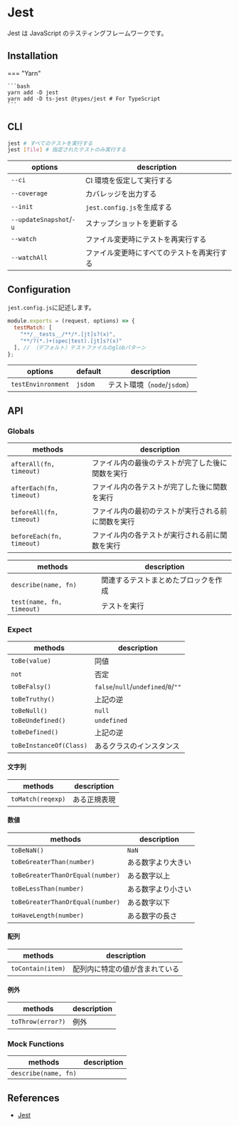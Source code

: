 # Jest

Jest は JavaScript のテスティングフレームワークです。

## Installation

=== "Yarn"

    ```bash
    yarn add -D jest
    yarn add -D ts-jest @types/jest # For TypeScript
    ```

## CLI

```bash
jest # すべてのテストを実行する
jest [file] # 指定されたテストのみ実行する
```

| options                 | description                                |
| ----------------------- | ------------------------------------------ |
| `--ci`                  | CI 環境を仮定して実行する                  |
| `--coverage`            | カバレッジを出力する                       |
| `--init`                | `jest.config.js`を生成する                 |
| `--updateSnapshot`/`-u` | スナップショットを更新する                 |
| `--watch`               | ファイル変更時にテストを再実行する         |
| `--watchAll`            | ファイル変更時にすべてのテストを再実行する |

## Configuration

`jest.config.js`に記述します。

```js
module.exports = (request, options) => {
  testMatch: [
    "**/__tests__/**/*.[jt]s?(x)",
    "**/?(*.)+(spec|test).[jt]s?(x)"
  ], // （デフォルト）テストファイルのglobパターン
};
```

| options            | default | description                  |
| ------------------ | ------- | ---------------------------- |
| `testEnvinronment` | `jsdom` | テスト環境（`node`/`jsdom`） |

## API

### Globals

| methods                   | description                                        |
| ------------------------- | -------------------------------------------------- |
| `afterAll(fn, timeout)`   | ファイル内の最後のテストが完了した後に関数を実行   |
| `afterEach(fn, timeout)`  | ファイル内の各テストが完了した後に関数を実行       |
| `beforeAll(fn, timeout)`  | ファイル内の最初のテストが実行される前に関数を実行 |
| `beforeEach(fn, timeout)` | ファイル内の各テストが実行される前に関数を実行     |

| methods                   | description                          |
| ------------------------- | ------------------------------------ |
| `describe(name, fn)`      | 関連するテストまとめたブロックを作成 |
| `test(name, fn, timeout)` | テストを実行                         |

### Expect

| methods                 | description                         |
| ----------------------- | ----------------------------------- |
| `toBe(value)`           | 同値                                |
| `not`                   | 否定                                |
| `toBeFalsy()`           | `false`/`null`/`undefined`/`0`/`""` |
| `toBeTruthy()`          | 上記の逆                            |
| `toBeNull()`            | `null`                              |
| `toBeUndefined()`       | `undefined`                         |
| `toBeDefined()`         | 上記の逆                            |
| `toBeInstanceOf(Class)` | あるクラスのインスタンス            |

#### 文字列

| methods           | description  |
| ----------------- | ------------ |
| `toMatch(reqexp)` | ある正規表現 |

#### 数値

| methods                          | description        |
| -------------------------------- | ------------------ |
| `toBeNaN()`                      | `NaN`              |
| `toBeGreaterThan(number)`        | ある数字より大きい |
| `toBeGreaterThanOrEqual(number)` | ある数字以上       |
| `toBeLessThan(number)`           | ある数字より小さい |
| `toBeGreaterThanOrEqual(number)` | ある数字以下       |
| `toHaveLength(number)`           | ある数字の長さ     |

#### 配列

| methods           | description                    |
| ----------------- | ------------------------------ |
| `toContain(item)` | 配列内に特定の値が含まれている |

#### 例外

| methods           | description |
| ----------------- | ----------- |
| `toThrow(error?)` | 例外        |

### Mock Functions

| methods              | description |
| -------------------- | ----------- |
| `describe(name, fn)` |             |

## References

-   [Jest](https://jestjs.io/ja/)
